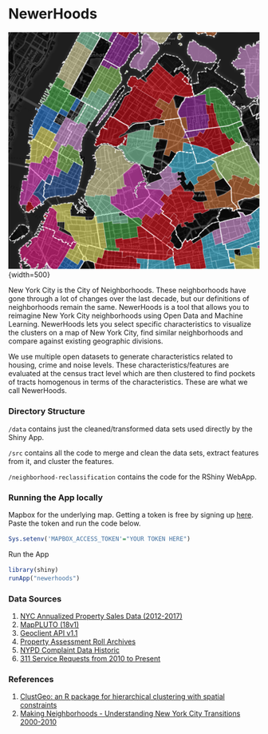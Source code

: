 # NewerHoods
![NewerHoods](newerhoods/images/NewerHoods.png){width=500}

New York City is the City of Neighborhoods. These neighborhoods have gone through a lot of changes over the last decade, but our definitions of neighborhoods remain the same. NewerHoods is a tool that allows you to reimagine New York City neighborhoods using Open Data and Machine Learning. NewerHoods lets you select specific characteristics to visualize the clusters on a map of New York City, find similar neighborhoods and compare against existing geographic divisions. 

We use multiple open datasets to generate characteristics related to housing, crime and noise levels. These characteristics/features are evaluated at the census tract level which are then clustered to find pockets of tracts homogenous in terms of the characteristics. These are what we call NewerHoods. 

### Directory Structure

`/data` contains just the cleaned/transformed data sets used directly by the Shiny App. 

`/src` contains all the code to merge and clean the data sets, extract features from it, and cluster the features. 

`/neighborhood-reclassification` contains the code for the RShiny WebApp.


### Running the App locally

Mapbox for the underlying map. Getting a token is free by signing up [here](https://www.mapbox.com/). Paste the token and run the code below.

```r
Sys.setenv('MAPBOX_ACCESS_TOKEN'="YOUR TOKEN HERE")
```

Run the App
```r
library(shiny)
runApp("newerhoods")
```


### Data Sources

1. [NYC Annualized Property Sales Data (2012-2017)](https://www1.nyc.gov/site/finance/taxes/property-annualized-sales-update.page)
2. [MapPLUTO (18v1)](https://www1.nyc.gov/site/planning/data-maps/open-data/dwn-pluto-mappluto.page)
3. [Geoclient API v1.1](https://developer.cityofnewyork.us/api/geoclient-api)
4. [Property Assessment Roll Archives](https://www1.nyc.gov/site/finance/taxes/property-assessment-roll-archives.page)
5. [NYPD Complaint Data Historic](https://data.cityofnewyork.us/Public-Safety/NYPD-Complaint-Data-Historic/qgea-i56i)
6. [311 Service Requests from 2010 to Present](https://data.cityofnewyork.us/Social-Services/311-Service-Requests-from-2010-to-Present/erm2-nwe9)

### References

1. [ClustGeo: an R package for hierarchical clustering with spatial constraints](https://arxiv.org/abs/1707.03897) 
2. [Making Neighborhoods - Understanding New York City Transitions 2000-2010](http://chpcny.org/assets/MakingNeighborhoodsPaper.pdf)
